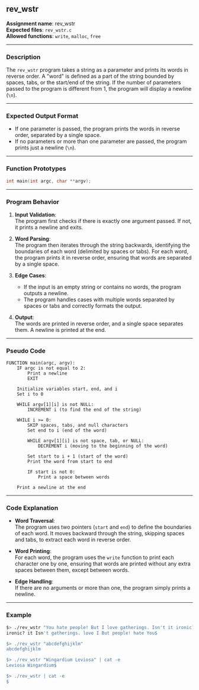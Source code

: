 ## **rev_wstr**

**Assignment name**: rev_wstr  
**Expected files**: `rev_wstr.c`  
**Allowed functions**: `write`, `malloc`, `free`  

---

### **Description**

The `rev_wstr` program takes a string as a parameter and prints its words in reverse order. A "word" is defined as a part of the string bounded by spaces, tabs, or the start/end of the string. If the number of parameters passed to the program is different from 1, the program will display a newline (`\n`).

---

### **Expected Output Format**

- If one parameter is passed, the program prints the words in reverse order, separated by a single space.
- If no parameters or more than one parameter are passed, the program prints just a newline (`\n`).

---

### **Function Prototypes**

```c
int main(int argc, char **argv);
```

---

### **Program Behavior**

1. **Input Validation**:  
   The program first checks if there is exactly one argument passed. If not, it prints a newline and exits.

2. **Word Parsing**:  
   The program then iterates through the string backwards, identifying the boundaries of each word (delimited by spaces or tabs). For each word, the program prints it in reverse order, ensuring that words are separated by a single space.

3. **Edge Cases**:  
   - If the input is an empty string or contains no words, the program outputs a newline.
   - The program handles cases with multiple words separated by spaces or tabs and correctly formats the output.

4. **Output**:  
   The words are printed in reverse order, and a single space separates them. A newline is printed at the end.

---

### **Pseudo Code**

```plaintext
FUNCTION main(argc, argv):
    IF argc is not equal to 2:
        Print a newline
        EXIT

    Initialize variables start, end, and i
    Set i to 0

    WHILE argv[1][i] is not NULL:
        INCREMENT i (to find the end of the string)

    WHILE i >= 0:
        SKIP spaces, tabs, and null characters
        Set end to i (end of the word)

        WHILE argv[1][i] is not space, tab, or NULL:
            DECREMENT i (moving to the beginning of the word)

        Set start to i + 1 (start of the word)
        Print the word from start to end

        IF start is not 0:
            Print a space between words

    Print a newline at the end
```

---

### **Code Explanation**

- **Word Traversal**:  
   The program uses two pointers (`start` and `end`) to define the boundaries of each word. It moves backward through the string, skipping spaces and tabs, to extract each word in reverse order.

- **Word Printing**:  
   For each word, the program uses the `write` function to print each character one by one, ensuring that words are printed without any extra spaces between them, except between words.

- **Edge Handling**:  
   If there are no arguments or more than one, the program simply prints a newline.

---

### **Example**

```bash
$> ./rev_wstr "You hate people! But I love gatherings. Isn't it ironic?" | cat -e
ironic? it Isn't gatherings. love I But people! hate You$

$> ./rev_wstr "abcdefghijklm"
abcdefghijklm

$> ./rev_wstr "Wingardium Leviosa" | cat -e
Leviosa Wingardium$

$> ./rev_wstr | cat -e
$
```
